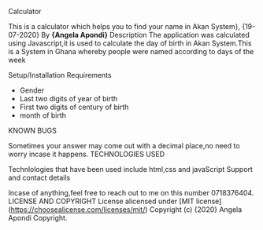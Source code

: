  Calculator

 This is a calculator which helps you to find your name in Akan System}, {19-07-2020}
 By **{Angela Apondi}**
 Description
The application was calculated using Javascript,it is used to calculate the day of birth in Akan System.This is a System in Ghana  whereby people were named according to days of the week 

Setup/Installation Requirements
* Gender
* Last two digits of year of birth
* First two digits of century of birth
* month of birth

KNOWN BUGS

Sometimes your answer may come out with a decimal place,no need to worry incase it happens. 
TECHNOLOGIES USED

Technlologies that have been used include html,css and javaScript
Support and contact details

Incase of anything,feel free to reach out to me on this number 0718376404.
LICENSE AND COPYRIGHT
License alicensed under [MIT license] (https://choosealicense.com/licenses/mit/) Copyright (c) {2020} Angela Apondi Copyright.


